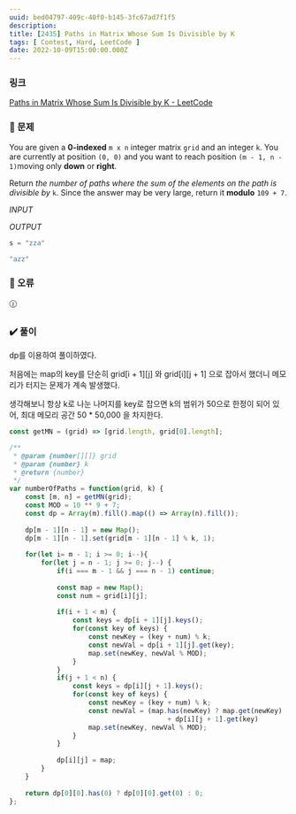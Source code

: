 ```yaml
---
uuid: bed04797-409c-40f0-b145-3fc67ad7f1f5
description: 
title: [2435] Paths in Matrix Whose Sum Is Divisible by K
tags: [ Contest, Hard, LeetCode ]
date: 2022-10-09T15:00:00.000Z
---
```








### 링크

[Paths in Matrix Whose Sum Is Divisible by K - LeetCode](https://leetcode.com/problems/paths-in-matrix-whose-sum-is-divisible-by-k/)

### 📝 문제

You are given a **0-indexed** `m x n` integer matrix `grid` and an integer `k`. You are currently at position `(0, 0)` and you want to reach position `(m - 1, n - 1)`moving only **down** or **right**.

Return *the number of paths where the sum of the elements on the path is divisible by* `k`. Since the answer may be very large, return it **modulo** `109 + 7`.

*INPUT*

*OUTPUT*

```jsx
s = "zza"
```

```jsx
"azz"
```

### 🚨 오류

<aside>
🕧

</aside>

### ✔️ 풀이

dp를 이용하여 풀이하였다.

처음에는 map의 key를 단순히 grid[i + 1][j] 와 grid[i][j + 1] 으로 잡아서 했더니 메모리가 터지는 문제가 계속 발생했다.

생각해보니 항상 k로 나눈 나머지를 key로 잡으면 k의 범위가 50으로 한정이 되어 있어, 최대 메모리 공간 50 * 50,000 을 차지한다.

```jsx
const getMN = (grid) => [grid.length, grid[0].length];

/**
 * @param {number[][]} grid
 * @param {number} k
 * @return {number}
 */
var numberOfPaths = function(grid, k) {
    const [m, n] = getMN(grid);
    const MOD = 10 ** 9 + 7;
    const dp = Array(m).fill().map(() => Array(n).fill());
    
    dp[m - 1][n - 1] = new Map();
    dp[m - 1][n - 1].set(grid[m - 1][n - 1] % k, 1);
    
    for(let i= m - 1; i >= 0; i--){
        for(let j = n - 1; j >= 0; j--) {
            if(i === m - 1 && j === n - 1) continue;
            
            const map = new Map();
            const num = grid[i][j];
            
            if(i + 1 < m) {
                const keys = dp[i + 1][j].keys();
                for(const key of keys) {
                    const newKey = (key + num) % k;
                    const newVal = dp[i + 1][j].get(key);
                    map.set(newKey, newVal % MOD);
                }
            }
            if(j + 1 < n) {
                const keys = dp[i][j + 1].keys();
                for(const key of keys) {
                    const newKey = (key + num) % k;
                    const newVal = (map.has(newKey) ? map.get(newKey) : 0)
                                        + dp[i][j + 1].get(key)
                    map.set(newKey, newVal % MOD);
                }
            }
            
            dp[i][j] = map;
        }
    }
    
    return dp[0][0].has(0) ? dp[0][0].get(0) : 0;
};
```